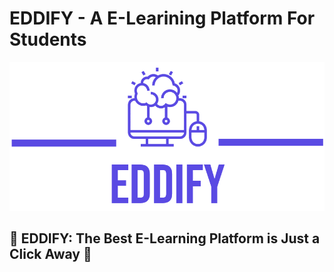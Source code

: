 # EDDIFY - A E-Learining Platform For Students

![logo.png](web_dynamic/static/images/Eddify-logos_transparent.png)

## 🚀 EDDIFY: The Best E-Learning Platform is Just a Click Away 🚀
